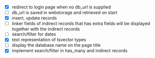 - [x] redirect to login page when no db_url is supplied
- [ ] db_url is saved in webstorage and retrieved on start
- [x] insert, update records
- [ ] linker fields of indirect records that has extra fields will be displayed together with the indirect records
- [ ] search/filter for dates
- [x] text representation of tsvector types
- [ ] display the database name on the page title
- [x] implement search/filter in has_many and indirect records

